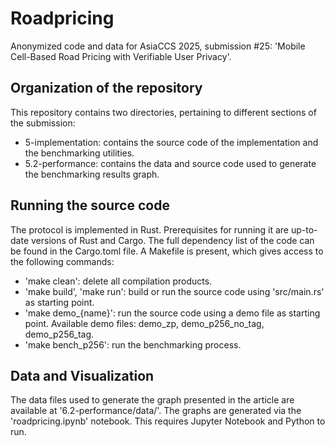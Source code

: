 # Roadpricing

Anonymized code and data for AsiaCCS 2025, submission #25:
'Mobile Cell-Based Road Pricing with Verifiable User Privacy'.

## Organization of the repository

This repository contains two directories, pertaining to different sections of the submission:
 - 5-implementation: contains the source code of the implementation and the benchmarking utilities.
 - 5.2-performance: contains the data and source code used to generate the benchmarking results graph.

## Running the source code

The protocol is implemented in Rust. Prerequisites for running it are up-to-date versions of Rust and Cargo. The full dependency list of the code can be found in the Cargo.toml file.
A Makefile is present, which gives access to the following commands:
 - 'make clean': delete all compilation products.
 - 'make build', 'make run': build or run the source code using 'src/main.rs' as starting point.
 - 'make demo_{name}': run the source code using a demo file as starting point. Available demo files: demo_zp, demo_p256_no_tag, demo_p256_tag.
 - 'make bench_p256': run the benchmarking process.

## Data and Visualization

The data files used to generate the graph presented in the article are available at '6.2-performance/data/'. The graphs are generated via the 'roadpricing.ipynb' notebook. This requires Jupyter Notebook and Python to run.